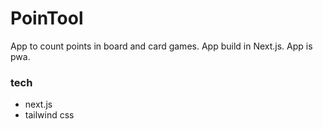 # PoinTool
App to count points in board and card games. App build in Next.js. App is pwa. 

### tech
- next.js
- tailwind css
